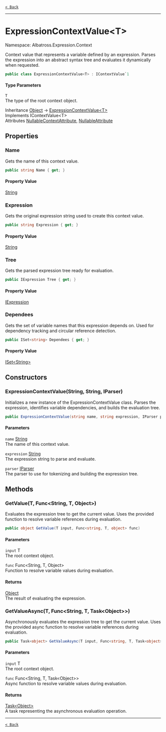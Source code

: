 [`< Back`](../../../)

---

# ExpressionContextValue&lt;T&gt;

Namespace: Albatross.Expression.Context

Context value that represents a variable defined by an expression.
 Parses the expression into an abstract syntax tree and evaluates it dynamically when requested.

```csharp
public class ExpressionContextValue<T> : IContextValue`1
```

#### Type Parameters

`T`<br>
The type of the root context object.

Inheritance [Object](https://docs.microsoft.com/en-us/dotnet/api/system.object) → [ExpressionContextValue&lt;T&gt;](./albatross/expression/context/expressioncontextvalue-1)<br>
Implements IContextValue&lt;T&gt;<br>
Attributes [NullableContextAttribute](https://docs.microsoft.com/en-us/dotnet/api/system.runtime.compilerservices.nullablecontextattribute), [NullableAttribute](https://docs.microsoft.com/en-us/dotnet/api/system.runtime.compilerservices.nullableattribute)

## Properties

### **Name**

Gets the name of this context value.

```csharp
public string Name { get; }
```

#### Property Value

[String](https://docs.microsoft.com/en-us/dotnet/api/system.string)<br>

### **Expression**

Gets the original expression string used to create this context value.

```csharp
public string Expression { get; }
```

#### Property Value

[String](https://docs.microsoft.com/en-us/dotnet/api/system.string)<br>

### **Tree**

Gets the parsed expression tree ready for evaluation.

```csharp
public IExpression Tree { get; }
```

#### Property Value

[IExpression](./albatross/expression/nodes/iexpression)<br>

### **Dependees**

Gets the set of variable names that this expression depends on.
 Used for dependency tracking and circular reference detection.

```csharp
public ISet<string> Dependees { get; }
```

#### Property Value

[ISet&lt;String&gt;](https://docs.microsoft.com/en-us/dotnet/api/system.collections.generic.iset-1)<br>

## Constructors

### **ExpressionContextValue(String, String, IParser)**

Initializes a new instance of the ExpressionContextValue class.
 Parses the expression, identifies variable dependencies, and builds the evaluation tree.

```csharp
public ExpressionContextValue(string name, string expression, IParser parser)
```

#### Parameters

`name` [String](https://docs.microsoft.com/en-us/dotnet/api/system.string)<br>
The name of this context value.

`expression` [String](https://docs.microsoft.com/en-us/dotnet/api/system.string)<br>
The expression string to parse and evaluate.

`parser` [IParser](./albatross/expression/iparser)<br>
The parser to use for tokenizing and building the expression tree.

## Methods

### **GetValue(T, Func&lt;String, T, Object&gt;)**

Evaluates the expression tree to get the current value.
 Uses the provided function to resolve variable references during evaluation.

```csharp
public object GetValue(T input, Func<string, T, object> func)
```

#### Parameters

`input` T<br>
The root context object.

`func` Func&lt;String, T, Object&gt;<br>
Function to resolve variable values during evaluation.

#### Returns

[Object](https://docs.microsoft.com/en-us/dotnet/api/system.object)<br>
The result of evaluating the expression.

### **GetValueAsync(T, Func&lt;String, T, Task&lt;Object&gt;&gt;)**

Asynchronously evaluates the expression tree to get the current value.
 Uses the provided async function to resolve variable references during evaluation.

```csharp
public Task<object> GetValueAsync(T input, Func<string, T, Task<object>> func)
```

#### Parameters

`input` T<br>
The root context object.

`func` Func&lt;String, T, Task&lt;Object&gt;&gt;<br>
Async function to resolve variable values during evaluation.

#### Returns

[Task&lt;Object&gt;](https://docs.microsoft.com/en-us/dotnet/api/system.threading.tasks.task-1)<br>
A task representing the asynchronous evaluation operation.

---

[`< Back`](../../../)
